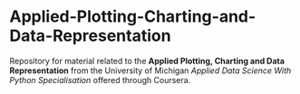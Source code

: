 # Applied-Plotting-Charting-and-Data-Representation

Repository for material related to the **Applied Plotting, Charting and Data Representation** from the University 
of Michigan *Applied Data Science With Python Specialisation* offered through Coursera.
